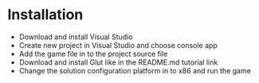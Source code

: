 # Installation

- Download and install Visual Studio
- Create new project in Visual Studio and choose console app
- Add the game file in to the project source file
- Download and install Glut like in the README.md tutorial link
- Change the solution configuration platform in to x86 and run the game
